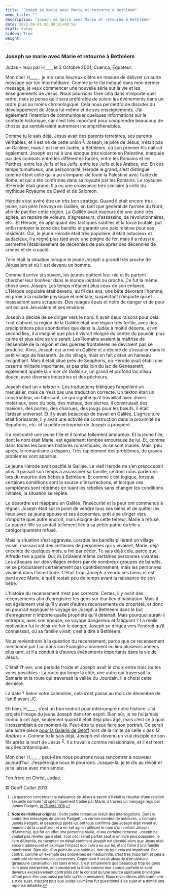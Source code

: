 ```yaml
---
title: "Joseph se marie avec Marie et retourne à Bethléem"
menu_title: ""
description: "Joseph se marie avec Marie et retourne à Bethléem"
date: 2022-06-01 06:00:01+00:56
draft: False
hidden: True
weight:
---
```

### Joseph se marie avec Marie et retourne à Bethléem

Judas - reçu par H____ le 3 Octobre 2001, Cuenca, Équateur.

Mon cher H____ , je me sens heureux d’être en mesure de délivrer un autre message par ton intermédiaire. Comme je te l’ai indiqué dans mon dernier message, je veux commencer une nouvelle série sur la vie et les enseignements de Jésus. Nous pourrions faire cela dans n’importe quel ordre, mais je pense qu’il sera préférable de suivre les événements dans un ordre plus ou moins chronologique. Cela nous permettra de discuter du développement de Jésus lui-même et de ses enseignements. J’ai également l’intention de communiquer quelques informations sur le contexte historique, car c’est très important pour comprendre beaucoup de choses qui sembleraient autrement incompréhensibles.

Comme tu le sais déjà, Jésus avait des parents terrestres, ses parents véritables, et il est né de cette union <sup id="a1">[1](#f1)</sup>. Joseph, le père de Jésus, n’était pas un Galiléen, mais il est né en Judée, à Bethléem, où son premier fils naîtrait également. Joseph est né à une époque très violente en Palestine, marquée par des combats entre les différentes forces, entre les Romains et les Parthes, entre les Juifs et les Juifs, entre les Juifs et les Arabes, etc. En ces temps tumultueux, une personnalité, Hérode le grand, s’est distingué comme étant celle qui a pu s’emparer de toute la Palestine avec l’aide de Rome, et qui a été confirmée dans sa royauté par les Romains. Le royaume d’Hérode était grand; Il a eu une croissance très similaire à celle du mythique Royaume de David et de Salomon.

Hérode s’est avéré être un très bon stratège. Quand il était encore très jeune, son père l’envoya en Galilée, en tant que général de l’armée du Nord, afin de pacifier cette région. La Galilée avait toujours été une zone très agitée, un repaire de voleurs, d’agresseurs, d’assassins, de révolutionnaires, etc.. Et Hérode, en appliquant des tactiques subtiles et la force brutale, put enfin nettoyer la zone des bandits et garantir une paix relative pour ses résidents. Oui, le jeune Hérode était très populaire, il était astucieux et audacieux, il a régné plus tard avec une poigne de fer, mais il a réussi à permettre l’établissement de décennies de paix après des décennies de crimes et de cruauté.

Telle était la situation lorsque le jeune Joseph a grandi très proche de Jérusalem et où il est devenu un homme.

Comme il arrive si souvent, les jeunes quittent leur nid et ils partent chercher leur bonheur dans le monde lointain ou proche. Ce fut la même chose avec Joseph. Les temps n’étaient plus ceux de son enfance. L’Hérode populaire était devenu, au fil des ans, une bête dévorant l’homme, en proie à la maladie physique et mentale, suspectant n’importe qui et massacrant sans scrupules. Des nuages épais et noirs de danger et de peur ont éclipsé Jérusalem et ses environs.

Joseph a décidé de se diriger vers le nord. Il avait deux raisons pour cela. Tout d’abord, la région de la Galilée était une région très fertile, avec des précipitations plus abondantes que dans la Judée à moitié déserte, et en second lieu, il a imaginé que plus il vivrait éloigné du centre du pouvoir, plus calme et plus sûre sa vie serait. Les Romains avaient la maîtrise de l’ensemble de la région et des guerres frontalières ne devraient pas se produire. Ainsi, Joseph est arrivé en Galilée et a décidé de s’installer dans le petit village de Nazareth. Je dis village, mais en fait c’était un hameau insignifiant. Mais il était situé près de Sepphoris, où Hérode avait établi une caserne militaire importante, et pas très loin du lac de Génésareth, également appelé la *« mer de Galilée »*, un grand et profond lac d’eau douce, avec diverses industries et des pêcheurs.

Joseph était un *« tekton »*. Les traductions bibliques l’appellent un menuisier, mais ce n’est pas une traduction correcte. Un tekton était un constructeur, un fabricant, ce qui signifie qu’il travaillait  avec divers matériaux, avec du bois, des métaux, des pierres, il construisait des maisons, des portes, des charrues, des jougs pour les bœufs, il était l’artisan universel. Et il y avait beaucoup de travail en Galilée. L’agriculture était florissante, il y avait une activité de construction dans la proximité de Sepphoris, etc. et la petite entreprise de Joseph a prospéré.

Il a rencontré une jeune fille et il tomba follement amoureux. Et la jeune fille, dont le nom était Marie, est également tombée amoureuse de lui. Et, comme dans toutes les bonnes histoires romantiques, ils se sont mariés. Mais, peu après, le romantisme a disparu. Très rapidement des problèmes, de graves problèmes sont apparus.

Le jeune Hérode avait pacifié la Galilée. Le vieil Hérode ne s’en préoccupait plus. Il passait son temps à assassiner sa famille, ce dont nous parlerons lors du meurtre des bébés à Bethléem. Et comme c’est logique, lorsque certaines conditions sont la source d’insurrections, et lorsque ces symptômes sont réprimés en tuant les rebelles sans changer les conditions initiales, la situation se répète.

Le désordre est réapparu en Galilée, l’insécurité et la peur ont commencé à régner. Joseph était sur le point de vendre tous ses biens et de quitter les lieux avec sa jeune épouse et ses économies, prêt à se diriger vers n’importe quel autre endroit, mais éloigné de cette terreur. Marie a refusé. La pauvre fille se sentait tellement liée à sa petite patrie qu’elle a catégoriquement refusé.

Mais la situation s’est aggravée. Lorsque les bandits pillèrent un village voisin, massacrant des certaines de personnes qui y vivaient, Marie, déjà enceinte de quelques mois, a fini par céder, Tu sais déjà cela, parce que Alfredo t’en a parlé. Oui, ils brûlaient même certaines personnes vivantes. Les attaques sur des villages entiers par de nombreux groupes de bandits, ne se produisaient certainement pas quotidiennement, mais les personnes vivaient dans l’incertitude. C’était trop. Joseph a vendu ses biens et est parti avec Marie, à qui il restait peu de temps avant la naissance de son bébé.

L’histoire du recensement n’est pas correcte. Certes, il y avait des recensements afin d’enregistrer les gens sur leur lieu d’habitation. Mais il est également vrai qu’il y avait d’autres recensements de propriété, et donc on pourrait expliquer le voyage de Joseph à Bethléem dans le but d’enregistrer n’importe quelle propriété qu’il détenait. Mais pourquoi aurait-il entrepris, avec son épouse, ce voyage dangereux et fatiguant ? La réelle motivation fut le désir de fuir le danger. Joseph se dirigea vers l’endroit qu’il connaissait, où sa famille vivait, c’est à dire à Bethléem.

Nous reviendrons à la question du recensement, parce que ce recensement mentionné par Luc dans son Évangile a vraiment eu lieu plusieurs années plus tard, et il a conduit à d’autres événements importants dans la vie de Jésus.

C’était l’hiver, une période froide et Joseph avait le choix entre trois routes voies possibles : La route qui longe la côte, une autre qui traversait la Samarie et la route qui traversait la vallée du Jourdain. Il a choisi cette dernière.

La date ? Selon votre calendrier, cela s’est passé au mois de décembre de l’an 8 avant JC.

Eh bien, H____ , c’est un bon endroit pour interrompre notre histoire. J’ai projeté l’image du jeune Joseph dans ton esprit. Bien sûr, je ne l’ai jamais connu à cet âge, seulement quand il était déjà plus âgé, mais c’est ce à quoi il ressemblait à ce moment-là. Peut-être tu peux faire son portrait. Ce serait une autre pièce [pour la Galerie de Geoff](/3-fr-judas-of-kerioth-messages/3-8-fr-portraits-of-the-apostel/) hors de la limite de celle *« des 12 Apôtres »*. Comme tu le sais déjà, Joseph est devenu un vrai disciple de son fils après la mort de Jésus <sup id="a2">[2](#f2)</sup>. Il a travaillé comme missionnaire, et il est mort aux îles britanniques.

Mon cher H____ , peut-être nous pourrons nous rencontrer à nouveau aujourd’hui. J’espère que nous le pourrons. Jusque-là, je te dis au revoir et je te laisse avec mon amour.

Ton frère en Christ, Judas.

© Geoff Cutler 2013
<small>

1. <large id="f1"> La question concernant la naissance de Jésus à savoir s’il était le résultat d’une relation sexuelle normale fut spécifiquement traitée par Marie, à travers un message reçu par James Padgett, [le 15 Avril 1916](/fr-james-padgett-messages/fr-padgett-messages-date-order/fr-padgett-messages-1916/fr-1916-4-15-1-jep-mary/).[↩](#a1)

2. <large id="f2"> **Note de l’éditeur original :** Cette petite remarque induit des interrogations. Dans le cadre des messages de James Padgett, un certain nombre de médiums, y compris James Padgett, et beaucoup après lui, ont tous confirmé que Joseph était vivant au moment de la crucifixion et a en fait agi en utilisant le nom d’un certain Joseph d’Arimathie, qui fut en effet une personne réelle, d’une certaine richesse. Joseph ne voulait pas révéler qui il était. Tout ceci serait parfait sauf si un livre plus populaire, le livre d’Urantia, ne racontait en détail comment Joseph est décédé alors que Jésus était encore adolescent et explique l’impact que cela a eu sur lui, étant l’aîné d’une famille nombreuse. Bien sûr, d’un point de vue spirituel, rien de tout cela est important. Par contre, comme un exemple des problèmes de médiumnité, c’est très important et cela a contrarié de nombreuses personnes. Cependant il serait  absurde d’en déduire qu’aucune canalisation est sans erreur. C’est simplement que beaucoup trop de gens l’ont ainsi interprétée, en considérant la Bible comme leur source parfaite et sont devenus excessivement contrariés par le constat qu’une source spirituelle privilégiée n’était peut-être pas aussi parfaite qu’ils le pensaient. Nous reviendrons ultérieurement sur ce sujet, d’autant plus que Judas lui-même fut questionné à ce sujet et a donné une réponse détaillée.[↩](#a2)
